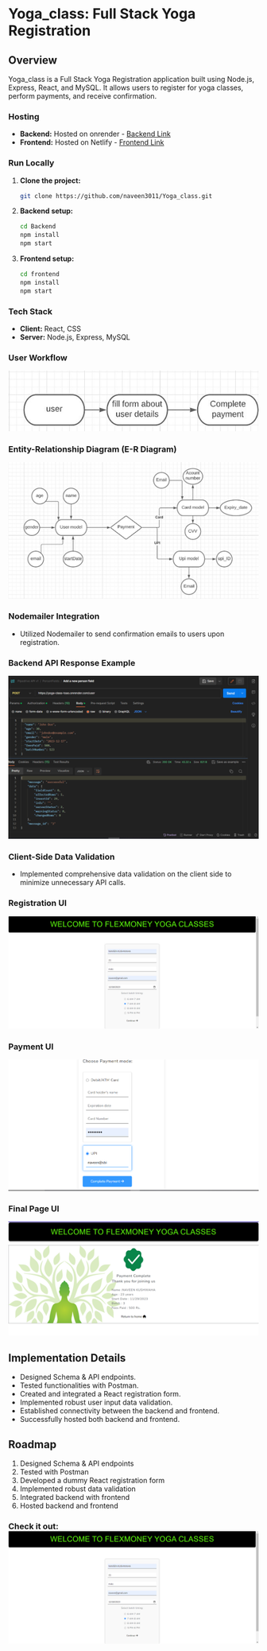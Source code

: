 # Yoga_class: Full Stack Yoga Registration

## Overview

Yoga_class is a Full Stack Yoga Registration application built using Node.js, Express, React, and MySQL. It allows users to register for yoga classes, perform payments, and receive confirmation.

### Hosting

- **Backend:** Hosted on onrender - [Backend Link](https://yoga-class-toao.onrender.com/welcome)
- **Frontend:** Hosted on Netlify - [Frontend Link](https://yogank.netlify.app/)

### Run Locally

1. **Clone the project:**

    ```bash
    git clone https://github.com/naveen3011/Yoga_class.git
    ```

2. **Backend setup:**

    ```bash
    cd Backend
    npm install
    npm start
    ```

3. **Frontend setup:**

    ```bash
    cd frontend
    npm install
    npm start
    ```

### Tech Stack

- **Client:** React, CSS
- **Server:** Node.js, Express, MySQL

### User Workflow

![User Flow Diagram](https://raw.githubusercontent.com/naveen3011/Yoga_class/main/images/flow.jpg)

### Entity-Relationship Diagram (E-R Diagram)

![ER Diagram](https://raw.githubusercontent.com/naveen3011/Yoga_class/main/images/ER.jpg)

### Nodemailer Integration

- Utilized Nodemailer to send confirmation emails to users upon registration.

### Backend API Response Example

![API Response](https://raw.githubusercontent.com/naveen3011/Yoga_class/main/images/api.png)

### Client-Side Data Validation

- Implemented comprehensive data validation on the client side to minimize unnecessary API calls.

### Registration UI

![Registration UI](https://raw.githubusercontent.com/naveen3011/Yoga_class/main/images/11.png)

### Payment UI

![Payment UI](https://raw.githubusercontent.com/naveen3011/Yoga_class/main/images/12.png)

### Final Page UI

![Completion UI](https://raw.githubusercontent.com/naveen3011/Yoga_class/main/images/13.png)


## Implementation Details

- Designed Schema & API endpoints.
- Tested functionalities with Postman.
- Created and integrated a React registration form.
- Implemented robust user input data validation.
- Established connectivity between the backend and frontend.
- Successfully hosted both backend and frontend.

## Roadmap

1. Designed Schema & API endpoints
2. Tested with Postman
3. Developed a dummy React registration form
4. Implemented robust data validation
5. Integrated backend with frontend
6. Hosted backend and frontend

### Check it out: [![Frontend](https://raw.githubusercontent.com/naveen3011/Yoga_class/main/images/11.png)](https://raw.githubusercontent.com/naveen3011/Yoga_class/main/images/flow.jpg)
